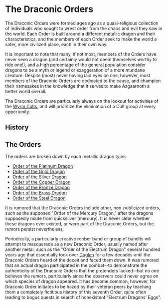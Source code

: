 # The Draconic Orders
The Draconic Orders were formed ages ago as a quasi-religious collection of individuals who sought to wrest order from the chaos and evil they saw in the world. Each Order is built around a different metallic dragon and their characteristics, and the members of each Order seek to make the world a safer, more civilized place, each in their own way.
 
It is important to note that many, if not most, members of the Orders have never seen a dragon (and certainly would not deem themselves worthy to ride one!), and a high percentage of the general population consider dragons to be a myth or legend or exaggeration of a more mundane creature. Despite (most) never having laid eyes on one, however, most members of the Draconic Orders are dedicated to the cause, and champion their namesakes in the knowledge that it serves to make Azgaarnoth a better world overall.
 
The Draconic Orders are particularly always on the lookout for activities of the [Wyrm Cults](../CultOfTheWyrm.md), and will prioritize the elimination of a Cult group at every opportunity.

## History

## The Orders
The orders are broken down by each metallic dragon type:
* [Order of the Platinum Dragon](Platinum.md)
* [Order of the Gold Dragon](Gold.md)
* [Order of the Silver Dragon](Silver.md)
* [Order of the Copper Dragon](Copper.md)
* [Order of the Bronze Dragon](Bronze.md)
* [Order of the Brass Dragon](Brass.md)
* [Order of the Steel Dragon](Steel.md)

It is rumored that the Draconic Orders include other, non-publicized orders, such as the supposed "Order of the Mercury Dragon," after the dragons supposedly made from quicksilver (mercury). It is never clear whether these dragons ever existed, or were part of the Draconic Orders, but the rumors persist nevertheless.

Periodically, a particularly creative robber band or group of bandits will attempt to masquerade as a new Draconic Order, usually named after another metal, such as the "Order of the Electrum Dragon" several hundred years ago that essentially took over [Doglen](/Cities/Doglen.md) for a few decades until the Draconic Orders heard of the deceit and faced them down. It was rumored that an actual dragon participated in the combat--to demonstrate the authenticity of the Draconic Orders that the pretenders lacked--but no one believes the rumors, particularly since the observers could never agree on which species of dragon appeared. It has become common, however, for Draconic Order initiates to be hazed by their veteran peers by teaching them a completely fictitious history of this seventh Order, quite often leading to bogus quests in search of nonexistent "Electrum Dragons' Eggs".
